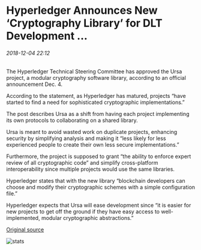 # Hyperledger Announces New ‘Cryptography Library’ for DLT Development ...

###### 2018-12-04 22:12

The Hyperledger Technical Steering Committee has approved the Ursa project, a modular cryptography software library, according to an official announcement Dec. 4.

According to the statement, as Hyperledger has matured, projects “have started to find a need for sophisticated cryptographic implementations.”

The post describes Ursa as a shift from having each project implementing its own protocols to collaborating on a shared library.

Ursa is meant to avoid wasted work on duplicate projects, enhancing security by simplifying analysis and making it “less likely for less experienced people to create their own less secure implementations.”

Furthermore, the project is supposed to grant “the ability to enforce expert review of all cryptographic code” and simplify cross-platform interoperability since multiple projects would use the same libraries.

Hyperledger states that with the new library “blockchain developers can choose and modify their cryptographic schemes with a simple configuration file.”

Hyperledger expects that Ursa will ease development since “it is easier for new projects to get off the ground if they have easy access to well-implemented, modular cryptographic abstractions.”

[Original source](https://cointelegraph.com/news/hyperledger-announces-new-cryptography-library-for-dlt-development)

![stats](https://c.statcounter.com/11760860/0/a89fa40b/1/ "stats")